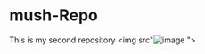 # mush-Repo
This is my second repository
<this is Muskan>
<img src"![image](https://github.com/user-attachments/assets/f451c6a7-33ef-4387-87a9-228966d25d9c)
">

